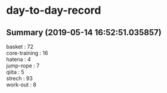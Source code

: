 # day-to-day-record  
## Summary  (2019-05-14 16:52:51.035857)  
basket : 72  
core-training : 16  
hatena : 4  
jump-rope : 7  
qiita : 5  
strech : 93  
work-out : 8  
